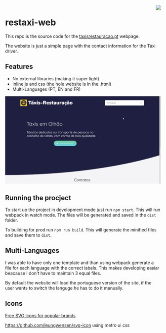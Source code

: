 
<img src="src/assets/favicon.ico" align="right">

# restaxi-web

This repo is  the source code for the [taxisrestauracao.pt](https://taxisrestauracao.pt) webpage.

The website is just a simple page with the contact information for the Táxi driver.

## Features

* No external libraries (making it super light)
* Inline js and css (the hole website is in the .html)
* Multi-Languages (PT, EN and FR)

<p align="center">
  <img width="640"  src="src/assets/website.gif">
</p>


## Running the procject

To start up the project in development mode just run ```npm start```. This will run webpack in watch mode. The files will be generated and saved in the ```dist``` folder.

To building for prod run ```npm run build```. This will generate the minified files and save them to ```dist```.


## Multi-Languages

I was able to have only one template and than using webpack generate a file for each language with the correct labels. This makes developing easiar beacause I don't have to maintain 3 equal files.

By default the website will load the portuguese version of the site, if the user wants to switch the languge he has to do it manually.


## Icons

[Free SVG icons for popular brands](https://github.com/simple-icons/simple-icons)

https://github.com/leungwensen/svg-icon
using metro ui css

